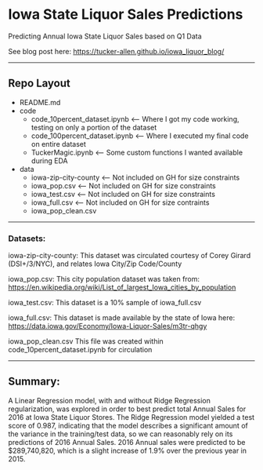 # Iowa State Liquor Sales Predictions
Predicting Annual Iowa State Liquor Sales based on Q1 Data

See blog post here: https://tucker-allen.github.io/iowa_liquor_blog/

---

## Repo Layout

- README.md
- code
  - code_10percent_dataset.ipynb <-- Where I got my code working, testing on only a portion of the dataset
  - code_100percent_dataset.ipynb <-- Where I executed my final code on entire dataset
  - TuckerMagic.ipynb <-- Some custom functions I wanted available during EDA
- data
  - iowa-zip-city-county <-- Not included on GH for size constraints
  - iowa_pop.csv <-- Not included on GH for size constraints
  - iowa_test.csv <-- Not included on GH for size constraints
  - iowa_full.csv <-- Not included on GH for size contraints
  - iowa_pop_clean.csv

---------------------------

### Datasets:
iowa-zip-city-county:
	This dataset was circulated courtesy of Corey Girard (DSI+/3/NYC), and relates Iowa City/Zip Code/County

iowa_pop.csv:
	This city population dataset was taken from:
	https://en.wikipedia.org/wiki/List_of_largest_Iowa_cities_by_population

iowa_test.csv:
	This dataset is a 10% sample of iowa_full.csv

iowa_full.csv:
	This dataset is made available by the state of Iowa here:
  https://data.iowa.gov/Economy/Iowa-Liquor-Sales/m3tr-qhgy

iowa_pop_clean.csv
	This file was created within code_10percent_dataset.ipynb for circulation

-----------------------

## Summary:
A Linear Regression model, with and without Ridge Regression regularization, was explored in order to best predict total Annual Sales for 2016 at Iowa State Liquor Stores. The Ridge Regression model yielded a test score of 0.987, indicating that the model describes a significant amount of the variance in the training/test data, so we can reasonably rely on its predictions of 2016 Annual Sales. 2016 Annual sales were predicted to be $289,740,820, which is a slight increase of 1.9% over the previous year in 2015.